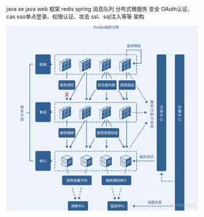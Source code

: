 java se
java web
框架 redis spring 消息队列
分布式微服务
安全
OAuth认证、cas sso单点登录、权限认证、攻击 ssl、sql注入等等
架构

![](/assets/2018041917103818.png)